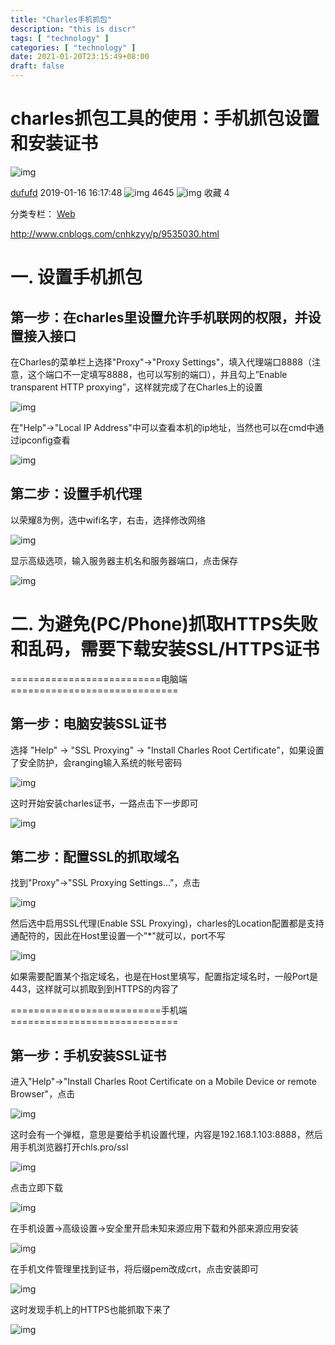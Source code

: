 ```yaml
---
title: "Charles手机抓包"
description: "this is discr"
tags: [ "technology" ]
categories: [ "technology" ]
date: 2021-01-20T23:15:49+08:00
draft: false
---
```


# charles抓包工具的使用：手机抓包设置和安装证书

![img](https://csdnimg.cn/release/blogv2/dist/pc/img/reprint.png)

[dufufd](https://blog.csdn.net/dufufd) 2019-01-16 16:17:48 ![img](https://csdnimg.cn/release/blogv2/dist/pc/img/articleReadEyes.png) 4645 ![img](https://csdnimg.cn/release/blogv2/dist/pc/img/tobarCollect.png) 收藏 4

分类专栏： [Web](https://blog.csdn.net/dufufd/category_7017455.html)

http://www.cnblogs.com/cnhkzyy/p/9535030.html

 

# 一. 设置手机抓包

## 第一步：在charles里设置允许手机联网的权限，并设置接入接口

在Charles的菜单栏上选择"Proxy"->"Proxy Settings"，填入代理端口8888（注意，这个端口不一定填写8888，也可以写别的端口），并且勾上”Enable transparent HTTP proxying”，这样就完成了在Charles上的设置

![img](https://images2018.cnblogs.com/blog/1186367/201808/1186367-20180825173158666-191153404.png)

在"Help"->"Local IP Address"中可以查看本机的ip地址，当然也可以在cmd中通过ipconfig查看

![img](https://images2018.cnblogs.com/blog/1186367/201808/1186367-20180825173400916-1214055123.png)

## 第二步：设置手机代理

以荣耀8为例，选中wifi名字，右击，选择修改网络

![img](https://images2018.cnblogs.com/blog/1186367/201808/1186367-20180825173506122-1474946534.png)

显示高级选项，输入服务器主机名和服务器端口，点击保存

![img](https://images2018.cnblogs.com/blog/1186367/201808/1186367-20180825173858898-327058277.png)

# 二. 为避免(PC/Phone)抓取HTTPS失败和乱码，需要下载安装SSL/HTTPS证书

==========================电脑端=============================

## 第一步：电脑安装SSL证书

选择 "Help" -> "SSL Proxying" -> "Install Charles Root Certificate"，如果设置了安全防护，会ranging输入系统的帐号密码

![img](https://images2018.cnblogs.com/blog/1186367/201808/1186367-20180825174637880-572616760.png)

这时开始安装charles证书，一路点击下一步即可

![img](https://images2018.cnblogs.com/blog/1186367/201808/1186367-20180825174812018-2119491648.png)

## 第二步：配置SSL的抓取域名

找到"Proxy"->"SSL Proxying Settings..."，点击

![img](https://images2018.cnblogs.com/blog/1186367/201808/1186367-20180825175219071-1052113309.png)

然后选中启用SSL代理(Enable SSL Proxying)，charles的Location配置都是支持通配符的，因此在Host里设置一个"*"就可以，port不写

![img](https://images2018.cnblogs.com/blog/1186367/201808/1186367-20180825175512884-663424194.png)

如果需要配置某个指定域名，也是在Host里填写，配置指定域名时，一般Port是443，这样就可以抓取到到HTTPS的内容了

==========================手机端=============================

## 第一步：手机安装SSL证书

进入"Help"->"Install Charles Root Certificate on a Mobile Device or remote Browser"，点击

![img](https://images2018.cnblogs.com/blog/1186367/201808/1186367-20180825180625239-104764890.png)

这时会有一个弹框，意思是要给手机设置代理，内容是192.168.1.103:8888，然后用手机浏览器打开chls.pro/ssl

![img](https://images2018.cnblogs.com/blog/1186367/201808/1186367-20180825180911841-545517043.png)

 点击立即下载

![img](https://images2018.cnblogs.com/blog/1186367/201808/1186367-20180825182519249-1163216572.png)

在手机设置->高级设置->安全里开启未知来源应用下载和外部来源应用安装

![img](https://images2018.cnblogs.com/blog/1186367/201808/1186367-20180826145931504-730962711.png)

在手机文件管理里找到证书，将后缀pem改成crt，点击安装即可

![img](https://images2018.cnblogs.com/blog/1186367/201808/1186367-20180826150314947-970874423.png)

这时发现手机上的HTTPS也能抓取下来了

![img](https://images2018.cnblogs.com/blog/1186367/201808/1186367-20180826150836190-190088689.png)